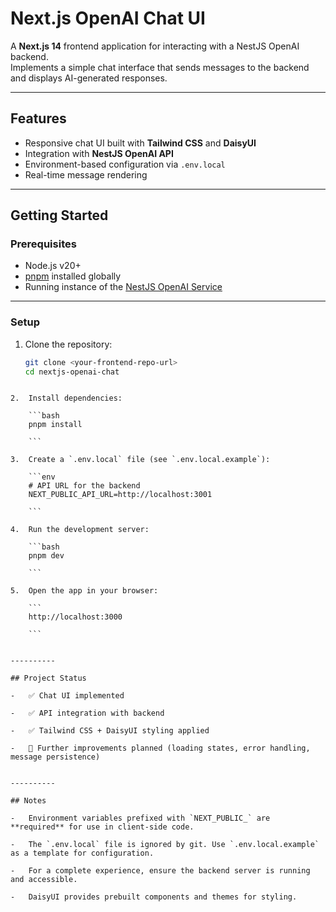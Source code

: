 # Next.js OpenAI Chat UI

A **Next.js 14** frontend application for interacting with a NestJS OpenAI backend.  
Implements a simple chat interface that sends messages to the backend and displays AI-generated responses.

---

## Features

- Responsive chat UI built with **Tailwind CSS** and **DaisyUI**
- Integration with **NestJS OpenAI API**
- Environment-based configuration via `.env.local`
- Real-time message rendering

---

## Getting Started

### Prerequisites

- Node.js v20+
- [pnpm](https://pnpm.io/) installed globally
- Running instance of the [NestJS OpenAI Service](../nestjs-openai)

---

### Setup

1. Clone the repository:

   ```bash
   git clone <your-frontend-repo-url>
   cd nextjs-openai-chat
   ```

````

2.  Install dependencies:

    ```bash
    pnpm install

    ```

3.  Create a `.env.local` file (see `.env.local.example`):

    ```env
    # API URL for the backend
    NEXT_PUBLIC_API_URL=http://localhost:3001

    ```

4.  Run the development server:

    ```bash
    pnpm dev

    ```

5.  Open the app in your browser:

    ```
    http://localhost:3000

    ```


----------

## Project Status

-   ✅ Chat UI implemented

-   ✅ API integration with backend

-   ✅ Tailwind CSS + DaisyUI styling applied

-   🚀 Further improvements planned (loading states, error handling, message persistence)


----------

## Notes

-   Environment variables prefixed with `NEXT_PUBLIC_` are **required** for use in client-side code.

-   The `.env.local` file is ignored by git. Use `.env.local.example` as a template for configuration.

-   For a complete experience, ensure the backend server is running and accessible.

-   DaisyUI provides prebuilt components and themes for styling.
````
